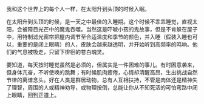 我和这个世界上的每个人一样，在太阳升到头顶的时候入眠。

在太阳升到头顶的时候，是一天之中最佳的入睡期。这个时候不乖乖睡觉，直视太阳，会被障目光芒中的魔鬼吞噬。当然这是吓唬小孩的鬼故事，但是不肯躲在屋子中，用特制滤光窗帘把屋内调节至合适温度和季节的颜色，并入睡（假装入睡也可以，重要的是闭上眼睛）的人，皮肤会越来越透明，并开始听到高频率的鸣响。他们的气息被吸走，只留下徘徊的苍白魂灵。

要知道，每天按时睡觉虽然是必须的，但属实是一件困难的事儿。有时困意袭来，但身体亢奋，不听使唤的跳舞；有时候肌肉疲倦，心情却清醒高昂，生出挑战自然节律的离谱念头。好在人类是群居动物，总有人互相扶持，不管是肉体还是精神失了理智，周围的人或精神劝导，或物理按倒，总能让你从不知死活的可怕弯路中闭上眼睛，回到正道上。

